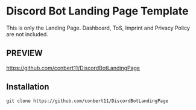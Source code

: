# Discord Bot Landing Page Template
This is only the Landing Page. Dashboard, ToS, Imprint and Privacy Policy are not included.

## PREVIEW
https://github.com/conbert11/DiscordBotLandingPage

## Installation
``git clone https://github.com/conbert11/DiscordBotLandingPage``
